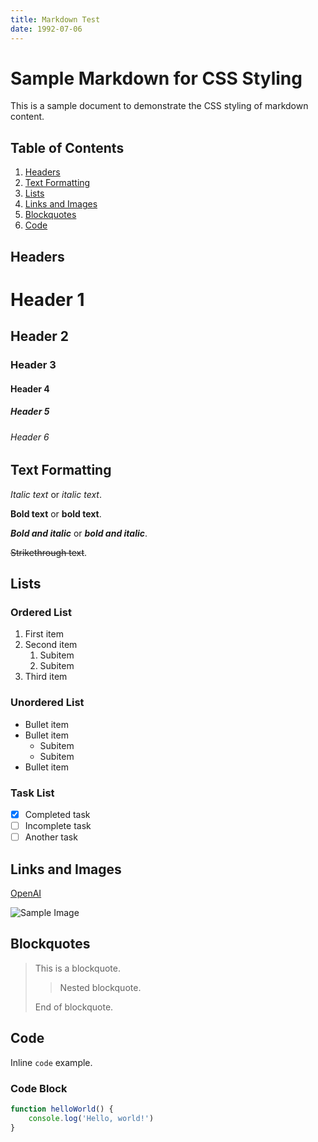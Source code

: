 ```yaml
---
title: Markdown Test
date: 1992-07-06
---
```


# Sample Markdown for CSS Styling

This is a sample document to demonstrate the CSS styling of markdown content.

## Table of Contents

1. [Headers](#headers)
2. [Text Formatting](#text-formatting)
3. [Lists](#lists)
4. [Links and Images](#links-and-images)
5. [Blockquotes](#blockquotes)
6. [Code](#code)

## Headers

# Header 1

## Header 2

### Header 3

#### Header 4

##### Header 5

###### Header 6

## Text Formatting

_Italic text_ or _italic text_.

**Bold text** or **bold text**.

**_Bold and italic_** or **_bold and italic_**.

~~Strikethrough text~~.

## Lists

### Ordered List

1. First item
2. Second item
    1. Subitem
    2. Subitem
3. Third item

### Unordered List

-   Bullet item
-   Bullet item
    -   Subitem
    -   Subitem
-   Bullet item

### Task List

-   [x] Completed task
-   [ ] Incomplete task
-   [ ] Another task

## Links and Images

[OpenAI](https://www.openai.com/)

![Sample Image](https://via.placeholder.com/150)

## Blockquotes

> This is a blockquote.
>
> > Nested blockquote.
>
> End of blockquote.

## Code

Inline `code` example.

### Code Block

```javascript
function helloWorld() {
	console.log('Hello, world!')
}
```
